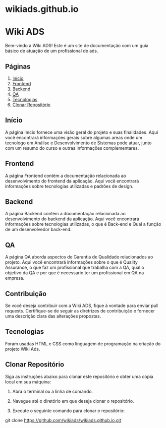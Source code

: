 # wikiads.github.io
# Wiki ADS

Bem-vindo à Wiki ADS! Este é um site de documentação com um guia básico de atuação de um profissional de ads.

## Páginas

1. [Início](#início)
2. [Frontend](#frontend)
3. [Backend](#backend)
4. [QA](#QA)
5. [Tecnologias](#tecnologias)
6. [Clonar Repositório](#clonar-repositório)

## Início

A página Início fornece uma visão geral do projeto e suas finalidades. Aqui você encontrará informações gerais sobre algumas areas onde um tecnologo em Análise e Desenvolvimento de Sistemas pode atuar, junto com um resumo do curso e outras informações complementares.

## Frontend

A página Frontend contém a documentação relacionada ao desenvolvimento do frontend da aplicação. Aqui você encontrará informações sobre tecnologias utilizadas e padrões de design.

## Backend

A página Backend contém a documentação relacionada ao desenvolvimento do backend da aplicação. Aqui você encontrará informações sobre tecnologias utilizadas, o que é Back-end e Qual a função de um desenvolvedor back-end.

## QA

A página QA aborda aspectos de Garantia de Qualidade relacionados ao projeto. Aqui você encontrará informações sobre o que é Quality Assurance, o que faz um profissional que trabalha com a QA, qual o objetivo da QA e por que é necessario ter um profissional em QA na empresa.

## Contribuição

Se você deseja contribuir com a Wiki ADS, fique à vontade para enviar pull requests. Certifique-se de seguir as diretrizes de contribuição e fornecer uma descrição clara das alterações propostas.

## Tecnologias

Foram usadas HTML e CSS como linguagem de programação na criação do projeto Wiki Ads.

## Clonar Repositório

Siga as instruções abaixo para clonar este repositório e obter uma cópia local em sua máquina:

1. Abra o terminal ou a linha de comando.

2. Navegue até o diretório em que deseja clonar o repositório.

3. Execute o seguinte comando para clonar o repositório:

git clone https://github.com/wikiads/wikiads.github.io.git

